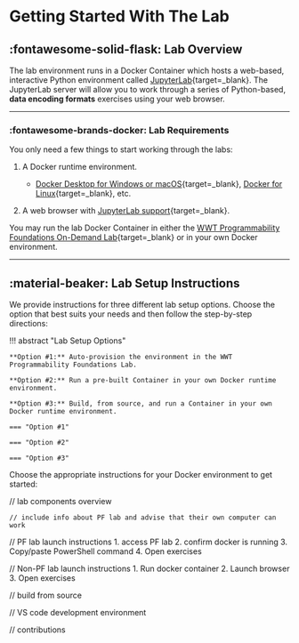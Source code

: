 # Getting Started With The Lab

## :fontawesome-solid-flask: Lab Overview

The lab environment runs in a Docker Container which hosts a web-based, interactive Python environment called [JupyterLab](https://jupyterlab.readthedocs.io/en/stable/getting_started/overview.html "JupyterLab Overview & User Guide"){target=_blank}.  The JupyterLab server will allow you to work through a series of Python-based, **data encoding formats** exercises using your web browser.

---

### :fontawesome-brands-docker: Lab Requirements

You only need a few things to start working through the labs:

1. A Docker runtime environment.

    - [Docker Desktop for Windows or macOS](https://www.docker.com/products/docker-desktop "Docker Desktop for Windows or macOS"){target=_blank}, [Docker for Linux](https://hub.docker.com/search?offering=community&operating_system=linux&q=&type=edition "Docker for Linux"){target=_blank}, etc.

2. A web browser with [JupyterLab support](https://jupyterlab.readthedocs.io/en/stable/getting_started/installation.html#supported-browsers "JupyterLab Supported Browsers"){target=_blank}.

You may run the lab Docker Container in either the [WWT Programmability Foundations On-Demand Lab](https://www.wwt.com/lab/programmability-foundations-lab "WWT Programmability Foundations On-Demand Lab"){target=_blank} or in your own Docker environment.

---

## :material-beaker: Lab Setup Instructions

We provide instructions for three different lab setup options.  Choose the option that best suits your needs and then follow the step-by-step directions:

!!! abstract "Lab Setup Options"

    **Option #1:** Auto-provision the environment in the WWT Programmability Foundations Lab.

    **Option #2:** Run a pre-built Container in your own Docker runtime environment.

    **Option #3:** Build, from source, and run a Container in your own Docker runtime environment.

    === "Option #1"

    === "Option #2"

    === "Option #3"

Choose the appropriate instructions for your Docker environment to get started:

// lab components overview

    // include info about PF lab and advise that their own computer can work

// PF lab launch instructions
    1. access PF lab
    2. confirm docker is running
    3. Copy/paste PowerShell command
    4. Open exercises

// Non-PF lab launch instructions
    1. Run docker container
    2. Launch browser
    3. Open exercises

// build from source

// VS code development environment

// contributions
